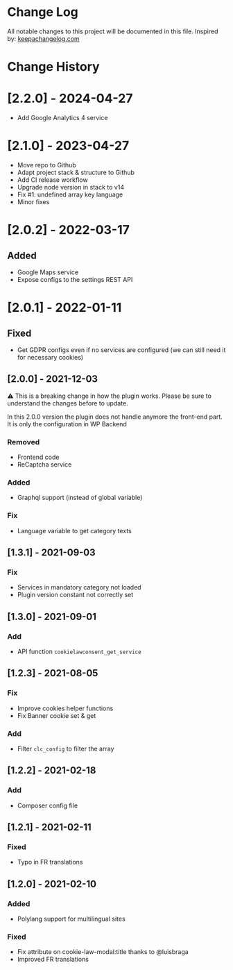 # Change Log
All notable changes to this project will be documented in this file.
Inspired by: [keepachangelog.com](http://keepachangelog.com/)

# Change History

# [2.2.0] - 2024-04-27
- Add Google Analytics 4 service

# [2.1.0] - 2023-04-27
- Move repo to Github
- Adapt project stack & structure to Github
- Add CI release workflow
- Upgrade node version in stack to v14
- Fix #1: undefined array key language
- Minor fixes

# [2.0.2] - 2022-03-17
## Added
- Google Maps service
- Expose configs to the settings REST API

# [2.0.1] - 2022-01-11
## Fixed
- Get GDPR configs even if no services are configured (we can still need it for necessary cookies)

## [2.0.0] - 2021-12-03
⚠️ This is a breaking change in how the plugin works. Please be sure to understand the changes before to update.

In this 2.0.0 version the plugin does not handle anymore the front-end part. It is only the configuration in WP Backend
### Removed
- Frontend code
- ReCaptcha service
### Added
- Graphql support (instead of global variable)
### Fix
- Language variable to get category texts

## [1.3.1] - 2021-09-03
### Fix
- Services in mandatory category not loaded
- Plugin version constant not correctly set

## [1.3.0] - 2021-09-01
### Add
- API function `cookielawconsent_get_service`

## [1.2.3] - 2021-08-05
### Fix
- Improve cookies helper functions
- Fix Banner cookie set & get
### Add
- Filter `clc_config` to filter the array

## [1.2.2] - 2021-02-18
### Add
- Composer config file

## [1.2.1] - 2021-02-11
### Fixed
- Typo in FR translations

## [1.2.0] - 2021-02-10
### Added
- Polylang support for multilingual sites
### Fixed
- Fix attribute on cookie-law-modal:title thanks to @luisbraga
- Improved FR translations
